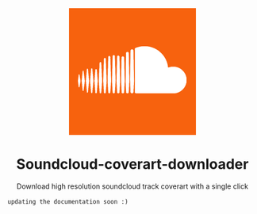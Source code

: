<div align="center">
    <a href="" >
        <img src="assets/images/icon_256.png"/>
    </a>
    <h1>Soundcloud-coverart-downloader</h1>
    <p>Download high resolution soundcloud track coverart with a single click</p>
</div>

```
updating the documentation soon :)
```
